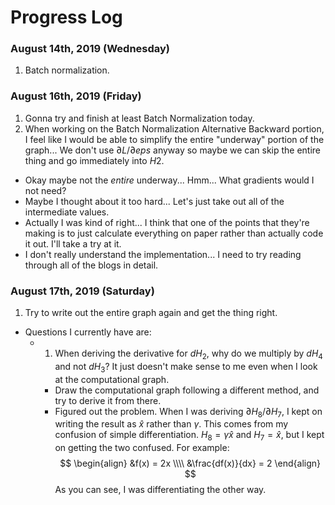 # Progress Log

### August 14th, 2019 (Wednesday)

1. Batch normalization.

### August 16th, 2019 (Friday)

1. Gonna try and finish at least Batch Normalization today.
2. When working on the Batch Normalization Alternative Backward portion, I feel like I would be able to simplify the entire "underway" portion of the graph... We don't use $\partial L / \partial eps$ anyway so maybe we can skip the entire thing and go immediately into $H2$.
  * Okay maybe not the _entire_ underway... Hmm... What gradients would I not need?
  * Maybe I thought about it too hard... Let's just take out all of the intermediate values.
  * Actually I was kind of right... I think that one of the points that they're making is to just calculate everything on paper rather than actually code it out. I'll take a try at it.
  * I don't really understand the implementation... I need to try reading through all of the blogs in detail.

### August 17th, 2019 (Saturday)

1. Try to write out the entire graph again and get the thing right.
  * Questions I currently have are:
    * 1. When deriving the derivative for $dH_2$, why do we multiply by $dH_4$ and not $dH_3$? It just doesn't make sense to me even when I look at the computational graph.
      * Draw the computational graph following a different method, and try to derive it from there.
      * Figured out the problem. When I was deriving $\partial H_8 / \partial H_7$, I kept on writing the result as $\hat{x}$ rather than $\gamma$. This comes from my confusion of simple differentiation. $H_8 = \gamma \hat{x}$ and $H_7 = \hat{x}$, but I kept on getting the two confused. For example:
      $$
      \begin{align}
      &f(x) = 2x \\\\
      &\frac{df(x)}{dx} = 2
      \end{align}
      $$
      As you can see, I was differentiating the other way.
